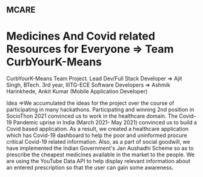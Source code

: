 ## MCARE
# Medicines And Covid related Resources for Everyone => Team CurbYourK-Means
CurbYourK-Means Team Project. 
Lead Dev/Full Stack Developer => Ajit Singh, BTech. 3rd year, IIITG-ECE
Software Developers => Ashmik Harinkhede, Ankit Kumar (Mobile Application Developer)

Idea =>We accumulated the ideas for the project over the course of participating in many hackathons. Participating and winning 2nd position in SocioThon 2021 convinced us to work in the healthcare domain. The Covid-19 Pandemic uprise in India (March 2021- May 2021) convinced us to build a Covid based application. As a result, we created a healthcare application which has Covid-19 dashboard to help the poor and uninformed procure critical Covid-19 related information. Also, as a part of social goodwill, we have implemented the Indian Government's Jan Aushadhi Scheme so as to prescribe the cheapest medicines available in the market to the people. We are using the YouTube Data API to help display relevant information about an entered prescription so that the user 
can gain some awareness.
